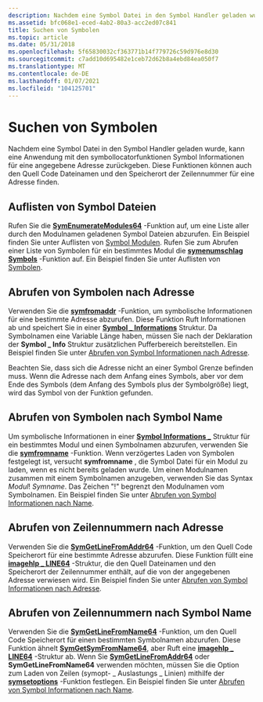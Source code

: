 ```yaml
---
description: Nachdem eine Symbol Datei in den Symbol Handler geladen wurde, kann eine Anwendung mit den symbollocatorfunktionen Symbol Informationen für eine angegebene Adresse zurückgeben.
ms.assetid: bfc068e1-eced-4ab2-80a3-acc2ed07c841
title: Suchen von Symbolen
ms.topic: article
ms.date: 05/31/2018
ms.openlocfilehash: 5f65830032cf363771b14f779726c59d976e8d30
ms.sourcegitcommit: c7add10d695482e1ceb72d62b8a4ebd84ea050f7
ms.translationtype: MT
ms.contentlocale: de-DE
ms.lasthandoff: 01/07/2021
ms.locfileid: "104125701"
---
```

# <a name="finding-symbols"></a>Suchen von Symbolen

Nachdem eine Symbol Datei in den Symbol Handler geladen wurde, kann eine Anwendung mit den symbollocatorfunktionen Symbol Informationen für eine angegebene Adresse zurückgeben. Diese Funktionen können auch den Quell Code Dateinamen und den Speicherort der Zeilennummer für eine Adresse finden.

## <a name="enumerating-symbol-files"></a>Auflisten von Symbol Dateien

Rufen Sie die [**SymEnumerateModules64**](/windows/desktop/api/Dbghelp/nf-dbghelp-symenumeratemodules) -Funktion auf, um eine Liste aller durch den Modulnamen geladenen Symbol Dateien abzurufen. Ein Beispiel finden Sie unter Auflisten von [Symbol Modulen](enumerating-symbol-modules.md). Rufen Sie zum Abrufen einer Liste von Symbolen für ein bestimmtes Modul die [**symenumschlag Symbols**](/windows/desktop/api/Dbghelp/nf-dbghelp-symenumsymbols) -Funktion auf. Ein Beispiel finden Sie unter Auflisten von [Symbolen](enumerating-symbols.md).

## <a name="retrieving-symbols-by-address"></a>Abrufen von Symbolen nach Adresse

Verwenden Sie die [**symfromaddr**](/windows/desktop/api/Dbghelp/nf-dbghelp-symfromaddr) -Funktion, um symbolische Informationen für eine bestimmte Adresse abzurufen. Diese Funktion Ruft Informationen ab und speichert Sie in einer [**Symbol \_ Informations**](/windows/desktop/api/DbgHelp/ns-dbghelp-symbol_info) Struktur. Da Symbolnamen eine Variable Länge haben, müssen Sie nach der Deklaration der **Symbol \_ Info** Struktur zusätzlichen Pufferbereich bereitstellen. Ein Beispiel finden Sie unter [Abrufen von Symbol Informationen nach Adresse](retrieving-symbol-information-by-address.md).

Beachten Sie, dass sich die Adresse nicht an einer Symbol Grenze befinden muss. Wenn die Adresse nach dem Anfang eines Symbols, aber vor dem Ende des Symbols (dem Anfang des Symbols plus der Symbolgröße) liegt, wird das Symbol von der Funktion gefunden.

## <a name="retrieving-symbols-by-symbol-name"></a>Abrufen von Symbolen nach Symbol Name

Um symbolische Informationen in einer [**Symbol Informations \_**](/windows/desktop/api/DbgHelp/ns-dbghelp-symbol_info) Struktur für ein bestimmtes Modul und einen Symbolnamen abzurufen, verwenden Sie die [**symfromname**](/windows/desktop/api/Dbghelp/nf-dbghelp-symfromname) -Funktion. Wenn verzögertes Laden von Symbolen festgelegt ist, versucht **symfromname** , die Symbol Datei für ein Modul zu laden, wenn es nicht bereits geladen wurde. Um einen Modulnamen zusammen mit einem Symbolnamen anzugeben, verwenden Sie das Syntax *Modul*! *Symname*. Das Zeichen "!" begrenzt den Modulnamen vom Symbolnamen. Ein Beispiel finden Sie unter [Abrufen von Symbol Informationen nach Name](retrieving-symbol-information-by-name.md).

## <a name="retrieving-line-numbers-by-address"></a>Abrufen von Zeilennummern nach Adresse

Verwenden Sie die [**SymGetLineFromAddr64**](/windows/desktop/api/Dbghelp/nf-dbghelp-symgetlinefromaddr) -Funktion, um den Quell Code Speicherort für eine bestimmte Adresse abzurufen. Diese Funktion füllt eine [**imagehlp \_ LINE64**](/windows/desktop/api/DbgHelp/ns-dbghelp-imagehlp_line) -Struktur, die den Quell Dateinamen und den Speicherort der Zeilennummer enthält, auf die von der angegebenen Adresse verwiesen wird. Ein Beispiel finden Sie unter [Abrufen von Symbol Informationen nach Adresse](retrieving-symbol-information-by-address.md).

## <a name="retrieving-line-numbers-by-symbol-name"></a>Abrufen von Zeilennummern nach Symbol Name

Verwenden Sie die [**SymGetLineFromName64**](/windows/desktop/api/Dbghelp/nf-dbghelp-symgetlinefromname) -Funktion, um den Quell Code Speicherort für einen bestimmten Symbolnamen abzurufen. Diese Funktion ähnelt [**SymGetSymFromName64**](/windows/desktop/api/Dbghelp/nf-dbghelp-symgetsymfromname), aber Ruft eine [**imagehlp \_ LINE64**](/windows/desktop/api/DbgHelp/ns-dbghelp-imagehlp_line) -Struktur ab. Wenn Sie [**SymGetLineFromAddr64**](/windows/desktop/api/Dbghelp/nf-dbghelp-symgetlinefromaddr) oder **SymGetLineFromName64** verwenden möchten, müssen Sie die Option zum Laden von Zeilen (symopt- \_ Auslastungs \_ Linien) mithilfe der [**symsetoptions**](/windows/desktop/api/Dbghelp/nf-dbghelp-symsetoptions) -Funktion festlegen. Ein Beispiel finden Sie unter [Abrufen von Symbol Informationen nach Name](retrieving-symbol-information-by-name.md).

 

 



